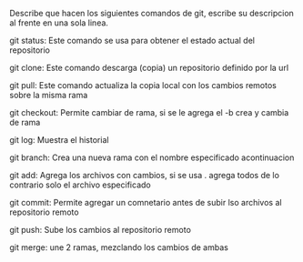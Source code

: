 Describe que hacen los siguientes comandos de git, escribe su descripcion al frente en una sola linea.

git status: Este comando se usa para obtener el estado actual del repositorio

git clone: Este comando descarga (copia) un repositorio definido por la url

git pull: Este comando actualiza la copia local con los cambios remotos sobre la misma rama

git checkout: Permite cambiar de rama, si se le agrega el -b crea y cambia de rama

git log: Muestra el historial

git branch: Crea una nueva rama con el nombre especificado acontinuacion

git add: Agrega los archivos con cambios, si se usa . agrega todos de lo contrario solo el archivo especificado

git commit: Permite agregar un comnetario antes de subir lso archivos al repositorio remoto

git push: Sube los cambios al repositorio remoto

git merge: une 2 ramas, mezclando los cambios de ambas
